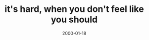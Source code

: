 ---
layout: base.njk
title : 'it&#39;s hard, when you don&#39;t feel like you should' 
view_title : 'None' 
year : '2000' 
date : '2000-01-18' 
img_file : '/drawing/itshard.png' 
html_file : 'itshard' 
next_html : 'itoldthe.html' 
year_order : '40' 
permalink : "title/{{html_file}}.html"
---